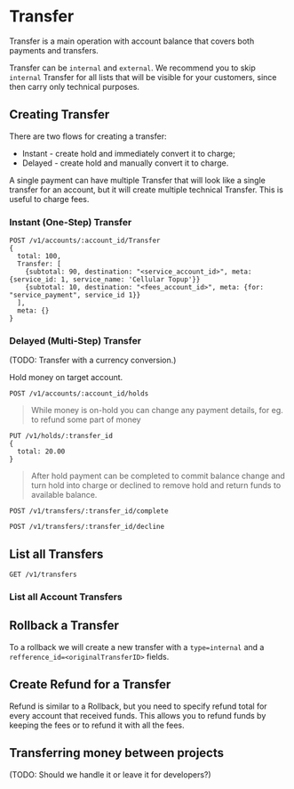 # Transfer

Transfer is a main operation with account balance that covers both payments and transfers.

Transfer can be ```internal``` and ```external```. We recommend you to skip ```internal``` Transfer for all lists that will be visible for your customers, since then carry only technical purposes.

## Creating Transfer

There are two flows for creating a transfer:
- Instant - create hold and immediately convert it to charge;
- Delayed - create hold and manually convert it to charge.

A single payment can have multiple Transfer that will look like a single transfer for an account, but it will create multiple technical Transfer. This is useful to charge fees.

### Instant (One-Step) Transfer

```
POST /v1/accounts/:account_id/Transfer
{
  total: 100,
  Transfer: [
    {subtotal: 90, destination: "<service_account_id>", meta: {service_id: 1, service_name: 'Cellular Topup'}}
    {subtotal: 10, destination: "<fees_account_id>", meta: {for: "service_payment", service_id 1}}
  ],
  meta: {}
}
```

### Delayed (Multi-Step) Transfer

(TODO: Transfer with a currency conversion.)

Hold money on target account.

```
POST /v1/accounts/:account_id/holds
```

> While money is on-hold you can change any payment details, for eg. to refund some part of money

```
PUT /v1/holds/:transfer_id
{
  total: 20.00
}
```

> After hold payment can be completed to commit balance change and turn hold into charge or declined to remove hold and return funds to available balance.

```
POST /v1/transfers/:transfer_id/complete
```

```
POST /v1/transfers/:transfer_id/decline
```

## List all Transfers

```
GET /v1/transfers
```

### List all Account Transfers

## Rollback a Transfer

To a rollback we will create a new transfer with a ```type=internal``` and a ```refference_id=<originalTransferID>``` fields.

## Create Refund for a Transfer

Refund is similar to a Rollback, but you need to specify refund total for every account that received funds. This allows you to refund funds by keeping the fees or to refund it with all the fees.

## Transferring money between projects

(TODO: Should we handle it or leave it for developers?)
